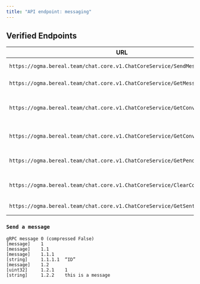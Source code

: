 ```yaml
---
title: "API endpoint: messaging"
---
```



## Verified Endpoints

| URL                                                                          | Use                            |
|------------------------------------------------------------------------------|--------------------------------|
| `https://ogma.bereal.team/chat.core.v1.ChatCoreService/SendMessage`          | POST message                   |
| `https://ogma.bereal.team/chat.core.v1.ChatCoreService/GetMessages`          | GET message                    |
| `https://ogma.bereal.team/chat.core.v1.ChatCoreService/GetConversationsById` | GET message with the member id |
| `https://ogma.bereal.team/chat.core.v1.ChatCoreService/GetConversationFeed`  | GET the conversation Feed      |
| `https://ogma.bereal.team/chat.core.v1.ChatCoreService/GetPendingInvites`    | GET the pending invitations    |
| `https://ogma.bereal.team/chat.core.v1.ChatCoreService/ClearConversation`    | POST clear message Feed        |
| `https://ogma.bereal.team/chat.core.v1.ChatCoreService/GetSentInvites`       | GET invitations                |

### `Send a message`

```
gRPC message 0 (compressed False)
[message]    1                               
[message]    1.1                             
[message]    1.1.1                           
[string]     1.1.1.1  “ID”
[message]    1.2                             
[uint32]     1.2.1    1                      
[string]     1.2.2    this is a message

```
